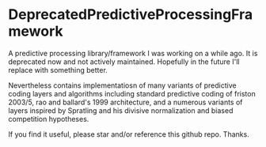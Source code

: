 # DeprecatedPredictiveProcessingFramework
A predictive processing library/framework I was working on a while ago. It is deprecated now and not actively maintained. Hopefully in the future I'll replace with something better.

Nevertheless contains implementatiosn of many variants of predictive coding layers and algorithms including standard predictive coding of friston 2003/5, rao and ballard's 1999 architecture, and a numerous variants of layers inspired by Spratling and his divisive normalization and biased competition hypotheses. 

If you find it useful, please star and/or reference this github repo. Thanks.
